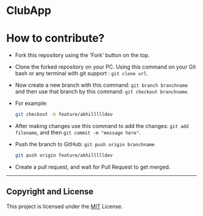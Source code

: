 # ClubApp

# How to contribute?

- Fork this repository using the 'Fork' button on the top.
- Clone the forked repository on your PC. Using this command on your Git bash or any terminal with git support : `git clone url`.
- Now create a new branch with this command: `git branch branchname` and then use that branch by this command: `git checkout branchname`.
- For example:
  ```bash
  git checkout -b feature/akhillllldev
  ```
- After making changes use this command to add the changes: `git add filename`, and then `git commit -m "message here"`.
- Push the branch to GitHub: `git push origin branchname`

  ```bash
  git push origin feature/akhillllldev
  ```
- Create a pull request, and wait for Pull Request to get merged.

---

## Copyright and License

This project is licensed under the [MIT](https://github.com/akhillllldev/ClubApp/blob/master/LICENSE) License.
           
        
